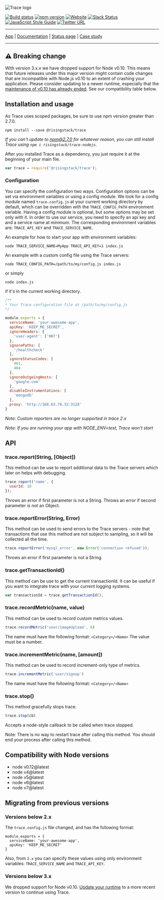 ![Trace logo](https://s3-eu-west-1.amazonaws.com/risingstack-resources/trace_by_risingstack.png)

[![Build status](https://img.shields.io/circleci/project/github/RisingStack/trace-nodejs.svg)](https://circleci.com/gh/RisingStack/trace-nodejs)
[![npm version](https://img.shields.io/npm/v/@risingstack/trace.svg)](https://www.npmjs.com/package/@risingstack/trace)
[![Website](https://img.shields.io/website-up-down-green-red/https/trace.risingstack.com.svg)](https://trace.risingstack.com)
[![Slack Status](https://trace-slack.risingstack.com/badge.svg)](https://trace-slack.risingstack.com)
[![JavaScript Style Guide](https://img.shields.io/badge/code%20style-standard-brightgreen.svg)](http://standardjs.com/)
[![Twitter URL](https://img.shields.io/twitter/url/https/trace.risingstack.com.svg?style=social)](https://twitter.com/TraceAPM)
***
[App](https://trace.risingstack.com/app) | [Documentation](https://trace-docs.risingstack.com/) | [Status page](https://trace-status.risingstack.com/) | [Case study](https://blog.risingstack.com/case-study-node-js-memory-leak-in-ghost/)
***

## ⚠️ Breaking change

With version 3.x.x we have dropped support for Node v0.10. This means that future releases under this major version might contain code changes that are incompatible with Node.js v0.10 to an extent of crashing your application. Please consider updating to a newer runtime, especially that the [maintenance of v0.10 has already ended](node-lts). See our compatibility table below.


## Installation and usage

As Trace uses scoped packages, be sure to use npm version greater than 2.7.0.

```
npm install --save @risingstack/trace
```

*If you can't update to npm@2.7.0 for whatever reason, you can still install Trace using `npm i risingstack/trace-nodejs`.*

After you installed Trace as a dependency, you just require it at the beginning of your main file.
```javascript
var trace = require('@risingstack/trace');
```

### Configuration

You can specify the configuration two ways. Configuration options can be set via environment variables or using a config module. We look for a config module named `trace.config.js` at your current working directory by default, which can be overridden with the `TRACE_CONFIG_PATH` environment variable. Having a config module is optional, but some options may be set only with it. In order to use our service, you need to specify an api key and and a service name at minimum. The corresponding environment variables are: `TRACE_API_KEY` and `TRACE_SERVICE_NAME`.

An example for how to start your app with environment variables:

```
node TRACE_SERVICE_NAME=MyApp TRACE_API_KEY=1 index.js
```

An example with a custom config file using the Trace servers:

```
node TRACE_CONFIG_PATH=/path/to/my/config.js index.js
```

or simply


```
node index.js
```

if it's in the current working directory.

```javascript
/**
* Your Trace configuration file at /path/to/my/config.js
*/

module.exports = {
  serviceName: 'your-awesome-app',
  apiKey: 'KEEP_ME_SECRET',
  ignoreHeaders: {
    'user-agent': ['007']
  },
  ignorePaths: [
    '/healthcheck'
  ],
  ignoreStatusCodes: [
    401,
    404
  ],
  ignoreOutgoingHosts: [
    'google.com'
  ],
  disableInstrumentations: [
    'mongodb'
  ],
  proxy: 'http://168.63.76.32:3128'
}
```

*Note: Custom reporters are no longer supported in trace 2.x*

*Note: If you are running your app with NODE_ENV=test, Trace won't start*

## API

### trace.report(String, [Object])

This method can be use to report additional data to the Trace servers which later on helps with debugging.

```javascript
trace.report('name', {
  userId: 10
});
```

Throws an error if first parameter is not a String.
Throws an error if second parameter is not an Object.

### trace.reportError(String, Error)

This method can be used to send errors to the Trace servers - note that transactions that use
this method are not subject to sampling, so it will be collected all the time.

```javascript
trace.reportError('mysql_error', new Error('connection refused'));
```

Throws an error if first parameter is not a String.

### trace.getTransactionId()

This method can be use to get the current transactionId. It can be useful if you want to integrate trace with your
current logging systems.

```javascript
var transactionId = trace.getTransactionId();
```

### trace.recordMetric(name, value)

This method can be used to record custom metrics values.

```javascript
trace.recordMetric('user/imageUpload', 6)
```

The name must have the following format: `<Category>/<Name>`
The value must be a number.

### trace.incrementMetric(name, [amount])

This method can be used to record increment-only type of metrics.

```javascript
trace.incrementMetric('user/signup')
```

The name must have the following format: `<Category>/<Name>`

### trace.stop()

This method gracefully stops trace.

```javascript
trace.stop(cb)
```
Accepts a node-style callback to be called when trace stopped.

Note: There is no way to restart trace after calling this method. You should end your process after calling this
method.

## Compatibility with Node versions

* node v0.12@latest
* node v4@latest
* node v5@latest
* node v6@latest
* node v7@latest

## Migrating from previous versions

### Versions below 2.x

The `trace.config.js` file changed, and has the following format:

```
module.exports = {
  serviceName: 'your-awesome-app',
  apiKey: 'KEEP_ME_SECRET'
}
```

Also, from `2.x` you can specify these values using only environment variables: `TRACE_SERVICE_NAME` and `TRACE_API_KEY`.

### Versions below 3.x

We dropped support for Node v0.10. [Update your runtime](node) to a more recent version to continue using Trace.

[node]: https://nodejs.org/en/
[node-lts]: https://github.com/nodejs/LTS#lts-schedule
